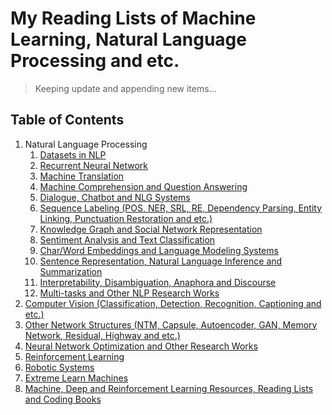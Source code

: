 # My Reading Lists of Machine Learning, Natural Language Processing and etc.

> Keeping update and appending new items...

## Table of Contents
1. Natural Language Processing
    1. [Datasets in NLP](/readme/nlp/datasets.md)
    2. [Recurrent Neural Network](/readme/nlp/rnn.md)
    3. [Machine Translation](/readme/nlp/machine_translation.md)
    4. [Machine Comprehension and Question Answering](/readme/nlp/machine_comprehension.md)
    5. [Dialogue, Chatbot and NLG Systems](/readme/nlp/dialogue.md)
    6. [Sequence Labeling (POS, NER, SRL, RE, Dependency Parsing, Entity Linking, Punctuation Restoration and etc.)](/readme/nlp/sequence_labeling.md)
    7. [Knowledge Graph and Social Network Representation](/readme/nlp/graph.md)
    8. [Sentiment Analysis and Text Classification](/readme/nlp/classification.md)
    9. [Char/Word Embeddings and Language Modeling Systems](/readme/nlp/emb_lm.md)
    10. [Sentence Representation, Natural Language Inference and Summarization](/readme/nlp/sent_emb_nli.md)
    11. [Interpretability, Disambiguation, Anaphora and Discourse](/readme/nlp/interpretability.md)
    12. [Multi-tasks and Other NLP Research Works](/readme/nlp/multi_others.md)
2. [Computer Vision (Classification, Detection, Recognition, Captioning and etc.)](/readme/cv.md)
3. [Other Network Structures (NTM, Capsule, Autoencoder, GAN, Memory Network, Residual, Highway and etc.)](/readme/network_structure.md)
4. [Neural Network Optimization and Other Research Works](/readme/others.md)
5. [Reinforcement Learning](/readme/reinforcement.md)
6. [Robotic Systems](/readme/robotics.md)
7. [Extreme Learn Machines](/readme/extreme_learning.md)
8. [Machine, Deep and Reinforcement Learning Resources, Reading Lists and Coding Books](/readme/resources.md)
